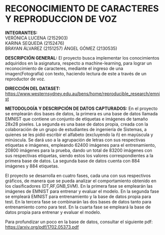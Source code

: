 
# RECONOCIMIENTO DE CARACTERES Y REPRODUCCION DE VOZ

<b>INTEGRANTES:</b><br>     VERÓNICA LUCENA (2152903)  
                            KARINA SEQUEDA (2152476)  
                            BRAYAN ÁLVAREZ (2151257)
                            ÁNGEL GÓMEZ    (2130535)

 <b>DESCRIPCIÓN GENERAL:</b> El proyecto busca implementar los conocimientos adquiridos en la asignatura, respecto a
machine-learning, para lograr un reconocimiento de caracteres, mediante el ingreso de una
imagen(Fotografía) con texto, haciendo lectura de este a través de un reproductor de voz.

 <b>DIRECCIÓN DEL DATASET:</b> https://www.westernsydney.edu.au/bens/home/reproducible_research/emnist

 <b>METODOLOGÍA Y DESCRIPCIÓN DE DATOS CAPTURADOS:</b> En el proyecto se emplearán dos bases de datos, la primera es una base de datos llamada EMNIST que contiene un conjunto de etiquetas e imágenes de tamaño 28x28 pixeles. La segunda es una base de datos propia, creada con la colaboración de un grupo de estudiantes de ingeniería de Sistemas, a quienes se les pidió escribir el alfabeto (excluyendo la ñ) en mayúscula y minúscula. Se dará uso a la agrupación de letras con sus respectivas etiquetas e imágenes, empleando 62400 imágenes para el entrenamiento, 20800 imágenes para la prueba, dando un total de 83200 imágenes con sus respectivas etiquetas, siendo estos los valores correspondientes a la primera base de datos. La segunda base de datos cuenta con 884 imágenes y 884 etiquetas.
 
El proyecto se desarrolla en cuatro fases, cada una con sus respectivos gráficos, de manera que se pueda analizar el comportamiento obtenido en los clasificadores (DT,RF,GNB,SVM). En la primera fase se emplearán las imágenes de EMNIST para entrenar y evaluar el modelo.  En la segunda fase se empleará EMNIST para entrenamiento y la base de datos propia para test. En la tercera fase se combinarán las dos bases de datos tanto para entrenamiento como para test. En la cuarta fase se empleará la base de datos propia para entrenar y evaluar el modelo. 

Para profundizar un poco en la base de datos, consultar el siguiente pdf: https://arxiv.org/pdf/1702.05373.pdf

